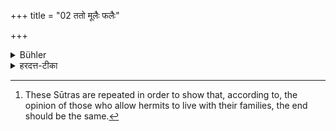 +++
title = "02 ततो मूलैः फलैः"

+++

<details><summary>Bühler</summary>

2. Afterwards he shall wander about, sustaining his life with roots, fruits, leaves, and grass (which he [^2]  collects). Finally (he shall content himself with) what has become detached spontaneously. Then he shall live on water, then on air, (and finally) upon ether. Each succeeding mode of subsistence procures greater rewards.


[^2]:  These Sūtras are repeated in order to show that, according to, the opinion of those who allow hermits to live with their families, the end should be the same.
</details>

<details><summary>हरदत्त-टीका</summary>

## सूत्रम्
ततो मूलैः फलैः पर्णैस्तृणैरिति वर्तयंश्चरेदन्ततः प्रवृत्तानि ततोऽपो वायुमाकाशमित्यभिनिश्रयेत् । तेषामुत्तर उत्तरस्संयोगः फलतो विशिष्टः ॥२॥  
### प्रस्तावः
एवं कियन्तचित्कालं वर्तयित्वा—  
### टिप्पनी
सर्वं गतम् ॥२॥
</details>
